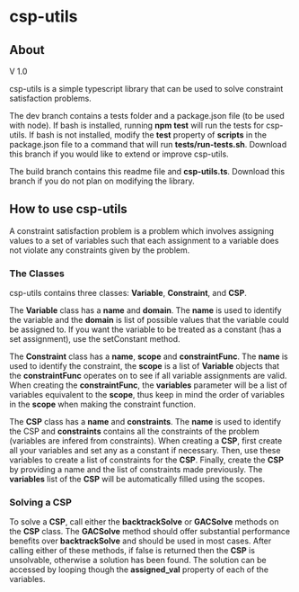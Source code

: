 # csp-utils
## About
V 1.0

csp-utils is a simple typescript library that can be used to solve constraint satisfaction problems.

The dev branch contains a tests folder and a package.json file (to be used with node). If bash is installed, running **npm test** will run the tests for csp-utils. If bash is not installed, modify the **test** property of **scripts** in the package.json file to a command that will run **tests/run-tests.sh**. Download this branch if you would like to extend or improve csp-utils.

The build branch contains this readme file and **csp-utils.ts**. Download this branch if you do not plan on modifying the library.  

## How to use csp-utils
A constraint satisfaction problem is a problem which involves assigning values to a set of variables such that each assignment to a variable does not violate any constraints given by the problem.

### The Classes
csp-utils contains three classes: **Variable**, **Constraint**, and **CSP**. 

The **Variable** class has a **name** and **domain**. The **name** is used to identify the variable and the **domain** is list of possible values that the variable could be assigned to. If you want the variable to be treated as a constant (has a set assignment), use the setConstant method.

The **Constraint** class has a **name**, **scope** and **constraintFunc**. The **name** is used to identify the constraint, the **scope** is a list of **Variable** objects that the **constraintFunc** operates on to see if all variable assignments are valid. When creating the **constraintFunc**, the **variables** parameter will be a list of variables equivalent to the **scope**, thus keep in mind the order of variables in the **scope** when making the constraint function.

The **CSP** class has a **name** and **constraints**. The **name** is used to identify the CSP and **constraints** contains all the constraints of the problem (variables are infered from constraints). When creating a **CSP**, first create all your variables and set any as a constant if necessary. Then, use these variables to create a list of constraints for the **CSP**. Finally, create the **CSP** by providing a name and the list of constraints made previously. The **variables** list of the **CSP** will be automatically filled using the scopes.

### Solving a CSP
To solve a **CSP**, call either the **backtrackSolve** or **GACSolve** methods on the **CSP** class. The **GACSolve** method should offer substantial performance benefits over **backtrackSolve** and should be used in most cases. After calling either of these methods, if false is returned then the **CSP** is unsolvable, otherwise a solution has been found. The solution can be accessed by looping though the **assigned_val** property of each of the variables.  

